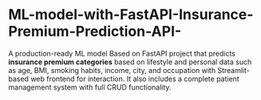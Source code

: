# ML-model-with-FastAPI-Insurance-Premium-Prediction-API-
A production-ready ML model Based on FastAPI project that predicts **insurance premium categories** based on lifestyle and personal data such as age, BMI, smoking habits, income, city, and occupation with Streamlit-based web frontend for interaction. It also includes a complete patient management system with full CRUD functionality.
